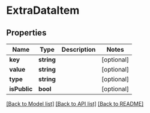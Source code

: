 # ExtraDataItem

## Properties
Name | Type | Description | Notes
------------ | ------------- | ------------- | -------------
**key** | **string** |  | [optional] 
**value** | **string** |  | [optional] 
**type** | **string** |  | [optional] 
**isPublic** | **bool** |  | [optional] 

[[Back to Model list]](../README.md#documentation-for-models) [[Back to API list]](../README.md#documentation-for-api-endpoints) [[Back to README]](../README.md)


